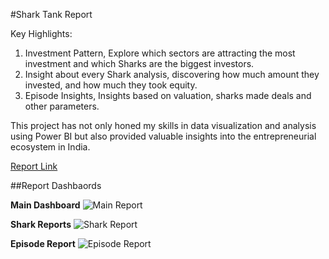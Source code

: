 #Shark Tank Report

Key Highlights:
1. Investment Pattern, Explore which sectors are attracting the most investment and which Sharks are the biggest investors.
2. Insight about every Shark analysis, discovering how much amount they invested, and how much they took equity.
3. Episode Insights, Insights based on valuation, sharks made deals and other parameters.

This project has not only honed my skills in data visualization and analysis using Power BI but also provided valuable insights into the entrepreneurial ecosystem in India.

[Report Link](https://app.powerbi.com/groups/me/reports/4322e577-92d4-49ec-8313-97c07b14071e/c6f8c24d507a8e9fd45d?experience=power-bi)

##Report Dashbaords

**Main Dashboard**
![Main Report](https://github.com/user-attachments/assets/91eb3a25-08c7-46bd-b99a-f3c20a73891f)

**Shark Reports**
![Shark Report](https://github.com/user-attachments/assets/d715a685-eac4-4868-8a9f-f72570fe1ebe)

**Episode Report**
![Episode Report](https://github.com/user-attachments/assets/00092180-b159-45f1-84e3-ea40f85c81ee)
